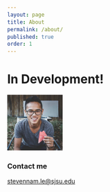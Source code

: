 ```yaml
---
layout: page
title: About
permalink: /about/
published: true
order: 1
---
```


<h1>In Development!</h1>
<img src="/images/sndl.jpg" alt="Profile Picture" style="width:128px;height:128px;">

### Contact me

[stevennam.le@sjsu.edu](mailto:stevennam.le@sjsu.edu)
